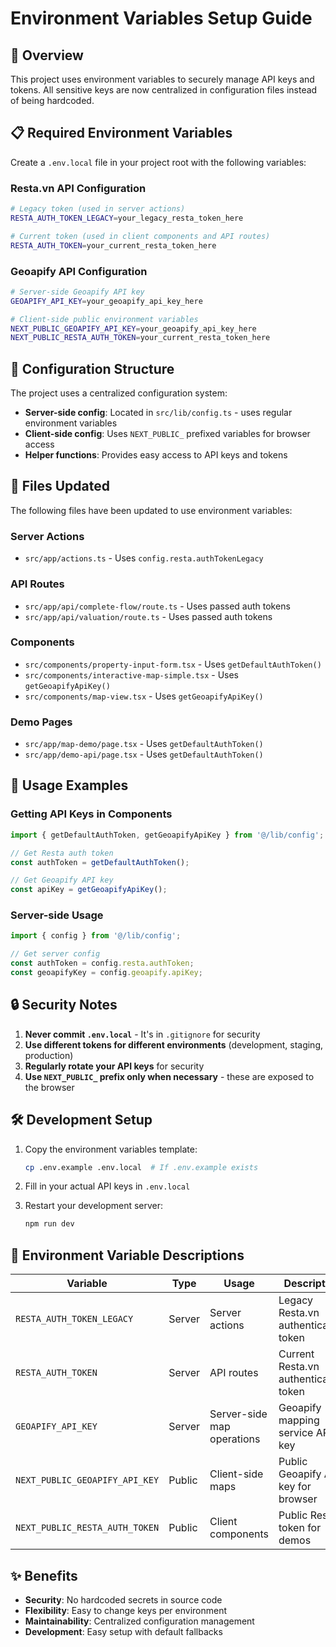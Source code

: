 # Environment Variables Setup Guide

## 🌟 Overview

This project uses environment variables to securely manage API keys and tokens. All sensitive keys are now centralized in configuration files instead of being hardcoded.

## 📋 Required Environment Variables

Create a `.env.local` file in your project root with the following variables:

### Resta.vn API Configuration
```bash
# Legacy token (used in server actions)
RESTA_AUTH_TOKEN_LEGACY=your_legacy_resta_token_here

# Current token (used in client components and API routes)
RESTA_AUTH_TOKEN=your_current_resta_token_here
```

### Geoapify API Configuration
```bash
# Server-side Geoapify API key
GEOAPIFY_API_KEY=your_geoapify_api_key_here

# Client-side public environment variables
NEXT_PUBLIC_GEOAPIFY_API_KEY=your_geoapify_api_key_here
NEXT_PUBLIC_RESTA_AUTH_TOKEN=your_current_resta_token_here
```

## 🔧 Configuration Structure

The project uses a centralized configuration system:

- **Server-side config**: Located in `src/lib/config.ts` - uses regular environment variables
- **Client-side config**: Uses `NEXT_PUBLIC_` prefixed variables for browser access
- **Helper functions**: Provides easy access to API keys and tokens

## 📁 Files Updated

The following files have been updated to use environment variables:

### Server Actions
- `src/app/actions.ts` - Uses `config.resta.authTokenLegacy`

### API Routes  
- `src/app/api/complete-flow/route.ts` - Uses passed auth tokens
- `src/app/api/valuation/route.ts` - Uses passed auth tokens

### Components
- `src/components/property-input-form.tsx` - Uses `getDefaultAuthToken()`
- `src/components/interactive-map-simple.tsx` - Uses `getGeoapifyApiKey()`
- `src/components/map-view.tsx` - Uses `getGeoapifyApiKey()`

### Demo Pages
- `src/app/map-demo/page.tsx` - Uses `getDefaultAuthToken()`  
- `src/app/demo-api/page.tsx` - Uses `getDefaultAuthToken()`

## 🚀 Usage Examples

### Getting API Keys in Components
```typescript
import { getDefaultAuthToken, getGeoapifyApiKey } from '@/lib/config';

// Get Resta auth token
const authToken = getDefaultAuthToken();

// Get Geoapify API key
const apiKey = getGeoapifyApiKey();
```

### Server-side Usage
```typescript
import { config } from '@/lib/config';

// Get server config
const authToken = config.resta.authToken;
const geoapifyKey = config.geoapify.apiKey;
```

## 🔒 Security Notes

1. **Never commit `.env.local`** - It's in `.gitignore` for security
2. **Use different tokens for different environments** (development, staging, production)
3. **Regularly rotate your API keys** for security
4. **Use `NEXT_PUBLIC_` prefix only when necessary** - these are exposed to the browser

## 🛠️ Development Setup

1. Copy the environment variables template:
   ```bash
   cp .env.example .env.local  # If .env.example exists
   ```

2. Fill in your actual API keys in `.env.local`

3. Restart your development server:
   ```bash
   npm run dev
   ```

## 📝 Environment Variable Descriptions

| Variable | Type | Usage | Description |
|----------|------|-------|-------------|
| `RESTA_AUTH_TOKEN_LEGACY` | Server | Server actions | Legacy Resta.vn authentication token |
| `RESTA_AUTH_TOKEN` | Server | API routes | Current Resta.vn authentication token |
| `GEOAPIFY_API_KEY` | Server | Server-side map operations | Geoapify mapping service API key |
| `NEXT_PUBLIC_GEOAPIFY_API_KEY` | Public | Client-side maps | Public Geoapify API key for browser |
| `NEXT_PUBLIC_RESTA_AUTH_TOKEN` | Public | Client components | Public Resta token for demos |

## ✨ Benefits

- **Security**: No hardcoded secrets in source code
- **Flexibility**: Easy to change keys per environment
- **Maintainability**: Centralized configuration management
- **Development**: Easy setup with default fallbacks 